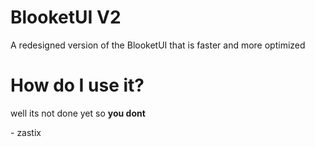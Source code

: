 # BlooketUI V2
A redesigned version of the BlooketUI that is faster and more optimized

# How do I use it?
well its not done yet so <b>you dont</b>


<p>- zastix</p>